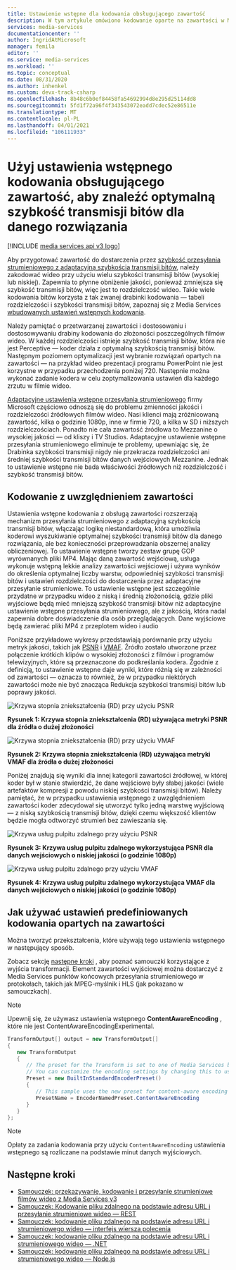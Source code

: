 ```yaml
---
title: Ustawienie wstępne dla kodowania obsługującego zawartość
description: W tym artykule omówiono kodowanie oparte na zawartości w Microsoft Azure Media Services v3.
services: media-services
documentationcenter: ''
author: IngridAtMicrosoft
manager: femila
editor: ''
ms.service: media-services
ms.workload: ''
ms.topic: conceptual
ms.date: 08/31/2020
ms.author: inhenkel
ms.custom: devx-track-csharp
ms.openlocfilehash: 8b48c6b0ef84458fa54692994d8e295d25114dd8
ms.sourcegitcommit: 5fd1f72a96f4f343543072eadd7cdec52e86511e
ms.translationtype: MT
ms.contentlocale: pl-PL
ms.lasthandoff: 04/01/2021
ms.locfileid: "106111933"
---
```

# <a name="use-the-content-aware-encoding-preset-to-find-the-optimal-bitrate-value-for-a-given-resolution"></a>Użyj ustawienia wstępnego kodowania obsługującego zawartość, aby znaleźć optymalną szybkość transmisji bitów dla danego rozwiązania

[!INCLUDE [media services api v3 logo](./includes/v3-hr.md)]

Aby przygotować zawartość do dostarczenia przez [szybkość przesyłania strumieniowego z adaptacyjną szybkością transmisji bitów](https://en.wikipedia.org/wiki/Adaptive_bitrate_streaming), należy zakodować wideo przy użyciu wielu szybkości transmisji bitów (wysokiej lub niskiej). Zapewnia to płynne obniżenie jakości, ponieważ zmniejsza się szybkość transmisji bitów, więc jest to rozdzielczość wideo. Takie wiele kodowania bitów korzysta z tak zwanej drabinki kodowania — tabeli rozdzielczości i szybkości transmisji bitów, zapoznaj się z Media Services [wbudowanych ustawień wstępnych kodowania](/rest/api/media/transforms/createorupdate#encodernamedpreset).

Należy pamiętać o przetwarzanej zawartości i dostosowaniu i dostosowywaniu drabiny kodowania do złożoności poszczególnych filmów wideo. W każdej rozdzielczości istnieje szybkość transmisji bitów, która nie jest Perceptive — koder działa z optymalną szybkością transmisji bitów. Następnym poziomem optymalizacji jest wybranie rozwiązań opartych na zawartości — na przykład wideo prezentacji programu PowerPoint nie jest korzystne w przypadku przechodzenia poniżej 720. Następnie można wykonać zadanie kodera w celu zoptymalizowania ustawień dla każdego zrzutu w filmie wideo. 

[Adaptacyjne ustawienia wstępne przesyłania strumieniowego](encode-autogen-bitrate-ladder.md) firmy Microsoft częściowo odnoszą się do problemu zmienności jakości i rozdzielczości źródłowych filmów wideo. Nasi klienci mają zróżnicowaną zawartość, kilka o godzinie 1080p, inne w firmie 720, a kilka w SD i niższych rozdzielczościach. Ponadto nie cała zawartość źródłowa to Mezzanine o wysokiej jakości — od kliszy i TV Studios. Adaptacyjne ustawienie wstępne przesyłania strumieniowego eliminuje te problemy, upewniając się, że Drabinka szybkości transmisji nigdy nie przekracza rozdzielczości ani średniej szybkości transmisji bitów danych wejściowych Mezzanine. Jednak to ustawienie wstępne nie bada właściwości źródłowych niż rozdzielczość i szybkość transmisji bitów.

## <a name="the-content-aware-encoding"></a>Kodowanie z uwzględnieniem zawartości

Ustawienia wstępne kodowania z obsługą zawartości rozszerzają mechanizm przesyłania strumieniowego z adaptacyjną szybkością transmisji bitów, włączając logikę niestandardową, która umożliwia koderowi wyszukiwanie optymalnej szybkości transmisji bitów dla danego rozwiązania, ale bez konieczności przeprowadzania obszernej analizy obliczeniowej. To ustawienie wstępne tworzy zestaw grupę GOP wyrównanych pliki MP4. Mając daną zawartość wejściową, usługa wykonuje wstępną lekkie analizy zawartości wejściowej i używa wyników do określenia optymalnej liczby warstw, odpowiedniej szybkości transmisji bitów i ustawień rozdzielczości do dostarczenia przez adaptacyjne przesyłanie strumieniowe. To ustawienie wstępne jest szczególnie przydatne w przypadku wideo z niską i średnią złożonością, gdzie pliki wyjściowe będą mieć mniejszą szybkość transmisji bitów niż adaptacyjne ustawienie wstępne przesyłania strumieniowego, ale z jakością, która nadal zapewnia dobre doświadczenie dla osób przeglądających. Dane wyjściowe będą zawierać pliki MP4 z przeplotem wideo i audio

Poniższe przykładowe wykresy przedstawiają porównanie przy użyciu metryk jakości, takich jak [PSNR](https://en.wikipedia.org/wiki/Peak_signal-to-noise_ratio) i [VMAF](https://en.wikipedia.org/wiki/Video_Multimethod_Assessment_Fusion). Źródło zostało utworzone przez połączenie krótkich klipów o wysokiej złożoności z filmów i programów telewizyjnych, które są przeznaczone do podkreślania kodera. Zgodnie z definicją, to ustawienie wstępne daje wyniki, które różnią się w zależności od zawartości — oznacza to również, że w przypadku niektórych zawartości może nie być znacząca Redukcja szybkości transmisji bitów lub poprawy jakości.

![Krzywa stopnia zniekształcenia (RD) przy użyciu PSNR](media/encode-content-aware-concept/msrv1.png)

**Rysunek 1: Krzywa stopnia zniekształcenia (RD) używająca metryki PSNR dla źródła o dużej złożoności**

![Krzywa stopnia zniekształcenia (RD) przy użyciu VMAF](media/encode-content-aware-concept/msrv2.png)

**Rysunek 2: Krzywa stopnia zniekształcenia (RD) używająca metryki VMAF dla źródła o dużej złożoności**

Poniżej znajdują się wyniki dla innej kategorii zawartości źródłowej, w której koder był w stanie stwierdzić, że dane wejściowe były słabej jakości (wiele artefaktów kompresji z powodu niskiej szybkości transmisji bitów). Należy pamiętać, że w przypadku ustawienia wstępnego z uwzględnieniem zawartości koder zdecydował się utworzyć tylko jedną warstwę wyjściową — z niską szybkością transmisji bitów, dzięki czemu większość klientów będzie mogła odtworzyć strumień bez zawieszania się.

![Krzywa usług pulpitu zdalnego przy użyciu PSNR](media/encode-content-aware-concept/msrv3.png)

**Rysunek 3: Krzywa usług pulpitu zdalnego wykorzystująca PSNR dla danych wejściowych o niskiej jakości (o godzinie 1080p)**

![Krzywa usług pulpitu zdalnego przy użyciu VMAF](media/encode-content-aware-concept/msrv4.png)

**Rysunek 4: Krzywa usług pulpitu zdalnego wykorzystująca VMAF dla danych wejściowych o niskiej jakości (o godzinie 1080p)**

## <a name="how-to-use-the-content-aware-encoding-preset"></a>Jak używać ustawień predefiniowanych kodowania opartych na zawartości 

Można tworzyć przekształcenia, które używają tego ustawienia wstępnego w następujący sposób. 

Zobacz sekcję [następne kroki](#next-steps) , aby poznać samouczki korzystające z wyjścia transformacji. Element zawartości wyjściowej można dostarczyć z Media Services punktów końcowych przesyłania strumieniowego w protokołach, takich jak MPEG-myślnik i HLS (jak pokazano w samouczkach).

> [!NOTE]
> Upewnij się, że używasz ustawienia wstępnego **ContentAwareEncoding** , które nie jest ContentAwareEncodingExperimental.

```csharp
TransformOutput[] output = new TransformOutput[]
{
   new TransformOutput
   {
      // The preset for the Transform is set to one of Media Services built-in sample presets.
      // You can customize the encoding settings by changing this to use "StandardEncoderPreset" class.
      Preset = new BuiltInStandardEncoderPreset()
      {
         // This sample uses the new preset for content-aware encoding
         PresetName = EncoderNamedPreset.ContentAwareEncoding
      }
   }
};
```

> [!NOTE]
> Opłaty za zadania kodowania przy użyciu `ContentAwareEncoding` ustawienia wstępnego są rozliczane na podstawie minut danych wyjściowych. 
  
## <a name="next-steps"></a>Następne kroki

* [Samouczek: przekazywanie, kodowanie i przesyłanie strumieniowe filmów wideo z Media Services v3](stream-files-tutorial-with-api.md)
* [Samouczek: Kodowanie pliku zdalnego na podstawie adresu URL i przesyłanie strumieniowe wideo — REST](stream-files-tutorial-with-rest.md)
* [Samouczek: kodowanie pliku zdalnego na podstawie adresu URL i strumieniowego wideo — interfejs wiersza polecenia](stream-files-cli-quickstart.md)
* [Samouczek: kodowanie pliku zdalnego na podstawie adresu URL i strumieniowego wideo — .NET](stream-files-dotnet-quickstart.md)
* [Samouczek: kodowanie pliku zdalnego na podstawie adresu URL i strumieniowego wideo — Node.js](stream-files-nodejs-quickstart.md)
